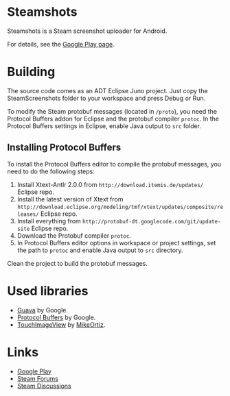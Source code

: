 # Steamshots
Steamshots is a Steam screenshot uploader for Android.

For details, see the [Google Play page](https://play.google.com/store/apps/details?id=com.steamcommunity.siplus.steamscreenshots).

# Building
The source code comes as an ADT Eclipse Juno project. Just copy the SteamScreenshots folder to your workspace and press Debug or Run.

To modify the Steam protobuf messages (located in `/proto`), you need the Protocol Buffers addon for Eclipse and the protobuf compiler `protoc`. In the Protocol Buffers settings in Eclipse, enable Java output to `src` folder.

## Installing Protocol Buffers
To install the Protocol Buffers editor to compile the protobuf messages, you need to do the following steps:

1. Install Xtext-Antlr 2.0.0 from `http://download.itemis.de/updates/` Eclipse repo.
2. Install the latest version of Xtext from `http://download.eclipse.org/modeling/tmf/xtext/updates/composite/releases/` Eclipse repo.
3. Install everything from `http://protobuf-dt.googlecode.com/git/update-site` Eclipse repo.
4. Download the Protobuf compiler `protoc`.
5. In Protocol Buffers editor options in workspace or project settings, set the path to `protoc` and enable Java output to `src` directory.

Clean the project to build the protobuf messages.

# Used libraries
* [Guava](http://code.google.com/p/guava-libraries) by Google.
* [Protocol Buffers](http://code.google.com/p/protobuf) by Google.
* [TouchImageView](https://github.com/MikeOrtiz/TouchImageView) by [MikeOrtiz](https://github.com/MikeOrtiz).

# Links
* [Google Play](https://play.google.com/store/apps/details?id=com.steamcommunity.siplus.steamscreenshots)
* [Steam Forums](http://forums.steampowered.com/forums/showthread.php?p=34678860)
* [Steam Discussions](http://steamcommunity.com/discussions/forum/8/864973577799365388)